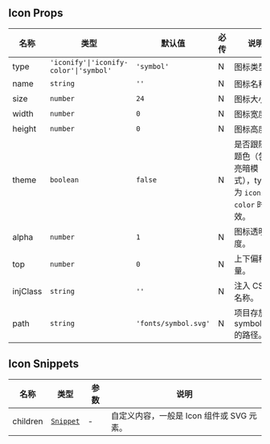 ## Icon Props

| 名称     | 类型                                   | 默认值               | 必传 | 说明                                                             |
| -------- | -------------------------------------- | -------------------- | ---- | ---------------------------------------------------------------- |
| type     | `'iconify'\|'iconify-color'\|'symbol'` | `'symbol'`           | N    | 图标类型。                                                       |
| name     | `string`                               | `''`                 | N    | 图标名称。                                                       |
| size     | `number`                               | `24`                 | N    | 图标大小。                                                       |
| width    | `number`                               | `0`                  | N    | 图标宽度。                                                       |
| height   | `number`                               | `0`                  | N    | 图标高度。                                                       |
| theme    | `boolean`                              | `false`              | N    | 是否跟随主题色（包含亮暗模式），type 为 `iconify-color` 时无效。 |
| alpha    | `number`                               | `1`                  | N    | 图标透明度。                                                     |
| top      | `number`                               | `0`                  | N    | 上下偏移量。                                                     |
| injClass | `string`                               | `''`                 | N    | 注入 CSS 名称。                                                  |
| path     | `string`                               | `'fonts/symbol.svg'` | N    | 项目存放 symbol.svg 的路径。                                     |

## Icon Snippets

| 名称     | 类型                                                                | 参数 | 说明                                      |
| -------- | ------------------------------------------------------------------- | ---- | ----------------------------------------- |
| children | [`Snippet`](https://svelte.dev/docs/svelte/snippet#Typing-snippets) | -    | 自定义内容，一般是 Icon 组件或 SVG 元素。 |
